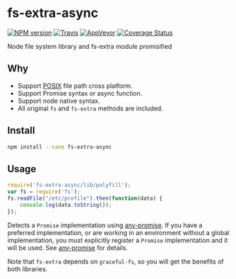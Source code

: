 fs-extra-async
=====

[![NPM version](https://img.shields.io/npm/v/fs-extra-async.svg?style=flat-square)](https://www.npmjs.com/package/fs-extra-async)
[![Travis](https://img.shields.io/travis/gucong3000/fs-extra-async.svg?&label=Linux)](https://travis-ci.org/gucong3000/fs-extra-async)
[![AppVeyor](https://img.shields.io/appveyor/ci/gucong3000/fs-extra-async.svg?&label=Windows)](https://ci.appveyor.com/project/gucong3000/fs-extra-async)
[![Coverage Status](https://img.shields.io/coveralls/gucong3000/fs-extra-async.svg)](https://coveralls.io/r/gucong3000/fs-extra-async)

Node file system library and fs-extra module promisified

## Why

- Support [POSIX](https://en.wikipedia.org/wiki/POSIX) file path cross platform.
- Support Promise syntax or async function.
- Support node native syntax.
- All original `fs` and `fs-extra` methods are included.


## Install

```bash
npm install --save fs-extra-async
```

## Usage

```js
require('fs-extra-async/lib/polyfill');
var fs = require('fs');
fs.readFile("/etc/profile").then(function(data) {
	console.log(data.toString());
});
```

Detects a `Promise` implementation using [any-promise][any-promise]. If you have a preferred implementation, or are working in an environment without a global implementation, you must explicitly register a `Promise` implementation and it will be used. See [any-promise][any-promise] for details.

Note that `fs-extra` depends on `graceful-fs`, so you will get the benefits of both libraries.

[any-promise]: https://github.com/kevinbeaty/any-promise

